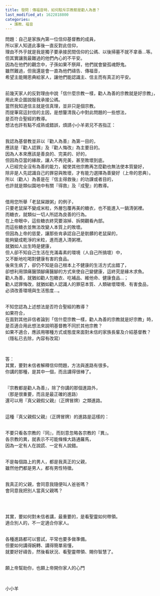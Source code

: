 ```yaml
---
title: 發問：傳福音時，如何駁斥宗教都是勸人為善？
last_modified_at: 1622818800
categories:
  - 護教、福音
---
```


<p>問題：自己是家族內第一位信仰基督教的成員，<br>
所以家人知道此事後一直反對此信仰，<br>
理由不外乎就是我是獨子要承接民間信仰的公禡、以後掃墓不就不拿香…等。<br>
但其實讓我最難過的他們內心的不平安。<br>
因為在他們的觀念中，子孫如果不祭拜，他們就會變孤魂野鬼。<br>
雖然難過，但我還是會一直為他們禱告、傳福音，<br>
希望主能賜恩典給家人，讓他們能認識主、信主而有真正的平安。</p>

<p><br>
前幾天家人的反對理由中說「信什麼宗教一樣，勸人為善的宗教就是好宗教」，<br>
用此來企圖說服我承接公禡。<br>
當然我知道信主就是信真理，並非只是個宗教。<br>
而提筆寫這封信的主因，是想釐清我心中對此問題的一些想法，<br>
是否符合聖經的教導。<br>
想法也許有點不成熟或錯誤，煩請小小羊弟兄不吝指正：</p>

<p><br>
我認為基督教並非以『勸人為善』為第一目的，<br>
應該是『勸人認罪』及『勸人悔改』為主要目的。<br>
因為人本來應該是善良的、完美的、好的，<br>
但因為亞當的緣故，讓人不再完美，甚至敗壞到底。<br>
人已經完全沒有為善的能力，縱使其他宗教再怎麼勸也無法使本質變好，<br>
除非是人先認識自己的罪惡與敗壞，才有能力選擇為善變好（上帝的恩典）。<br>
所以（勸人）為善是在『信主得救後』的功課或者目的，<br>
也許就是類似園地中有關『得救』及『成聖』的教導。</p>

<p><br>
借用您所舉「老鼠屎跟粥」的例子，<br>
只要老鼠屎不變成米粒，外層包覆再美的糖衣，也不能進入一鍋清粥裡。<br>
而糖衣，就類似一切人所認為良善的行為。<br>
在上帝眼中，這些糖衣終究要溶掉、拆開觀看內部。<br>
而這些糖衣並無法改變人本質上的敗壞。<br>
但因為上帝的慈愛，讓那些肯承認自己是骯髒的老鼠屎的，<br>
能夠變成乾淨的米粒，進而進入清粥裡。<br>
就猶如人出生時是健康，<br>
但人卻不知自己生活在充滿毒素的環境（人自己所搞壞）中，<br>
又不斷地吃喝對健康有害的食品。<br>
後來生病了，卻仍不知是自己根本上不健康的生活方式出錯了，<br>
卻想利用頭痛醫頭腳痛醫腳的方式來使自己變健康，這終究是緣木求魚。<br>
勸人為善，就猶如勸人包糖衣、吃補品、維他命、健康食品…；<br>
勸人認罪悔改，就猶如勸人認識人的罪惡本質、人類破壞環境、有害食品，<br>
必須改善環境與生活態度…。</p>

<p><br>
不知您認為上述想法是否符合聖經的教導？<br>
如果符合，<br>
在面對其他非信者論到「信什麼宗教一樣，勸人為善的宗教就是好宗教」時，<br>
是否適合用此想法來說明基督教不同於其他宗教？<br>
如果不適合，應該用哪種方式或態度來面對未信的家族長輩及介紹基督教？<br>
（隱私已去除，內容有改寫）</p>

<p>&nbsp;</p>

<p>答：<br>
其實，要對未信者解釋信仰問題，方法與進路有很多。<br>
你講的那種，是其中一個，而且講得很棒了。</p>

<p><br>
『宗教都是勸人為善』，除了你講的那個進路外，<br>
（那是很重要，而且是最正確的進路）<br>
還可以用『真父親假父親』（正牌冒牌）之類進路。</p>

<p><br>
這種『真父親假父親』（正牌冒牌）的進路是這樣的：</p>

<p><br>
不要只看各宗教的『同』，而刻意忽略各宗教的『異』。<br>
各宗教的異，就表示不可能條條大路通羅馬，<br>
因為一定有人在說謊、一定有人說錯。</p>

<p><br>
不是每個路上的男人，都是我真正的父親，<br>
雖然他們都是男人，都有男性特徵。</p>

<p><br>
我真正的父親，會同意我隨便叫人爸爸嗎？<br>
會同意我把別人當真父親嗎？</p>

<p>&nbsp;</p>

<p><br>
其實，要如何對未信者講，最重要的，是看聖靈如何帶領。<br>
適合別人的，不一定適合你家人。</p>

<p><br>
各種進路都可以嘗試，平常也要多做準備。<br>
但要如何講得婉轉、講得簡單易懂，<br>
就要好好禱告，然後看狀況、看聖靈帶領、賜你智慧了。</p>

<p>&nbsp;<br>
願上帝幫助你，也願上帝開你家人的心門</p>

<p>&nbsp;</p>

<p>小小羊</p>

